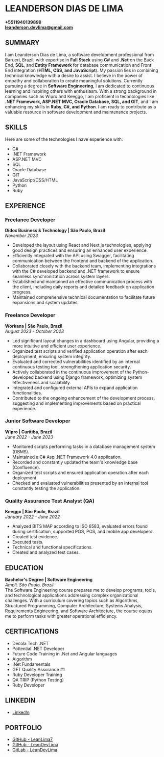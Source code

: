 # LEANDERSON DIAS DE LIMA
**+5511940139899**  
**leanderson.devlima@gmail.com**

## SUMMARY
I am Leanderson Dias de Lima, a software development professional from Barueri, Brazil, with expertise in **Full Stack** using **C#** and **.Net** on the Back End, **SQL**, and **Entity Framework** for database communication and Front End integration (**HTML, CSS, and JavaScript**). My passion lies in combining technical knowledge with a desire to assist. I believe in the power of empathy and collaboration to create meaningful solutions. Currently pursuing a degree in **Software Engineering**, I am dedicated to continuous learning and inspiring others with enthusiasm. With a strong background in companies such as Wipro and Keeggo, I am proficient in technologies like **.NET Framework, ASP.NET MVC, Oracle Database, SQL, and GIT**, and I am enhancing my skills in **Ruby, C#, and Python**. I am ready to contribute as a valuable resource in software development and maintenance projects.

## SKILLS
Here are some of the technologies I have experience with:
- C#
- .NET Framework
- ASP.NET MVC
- SQL
- Oracle Database
- GIT
- JavaScript/CSS/HTML
- Python
- Ruby

## EXPERIENCE

### Freelance Developer
**Didox Business & Technology | São Paulo, Brazil**  
*November 2023*
- Developed the layout using React and Next.js technologies, applying good design practices and ensuring an enhanced user experience.
- Efficiently integrated with the API using Swagger, facilitating communication between the frontend and backend of the application.
- Collaborated closely with the backend team, implementing integrations with the C# developed backend and .NET framework to ensure seamless synchronization across system layers.
- Established and maintained an effective communication process with the client, including daily reports and detailed feedback on application progress.
- Maintained comprehensive technical documentation to facilitate future expansions and system updates.

### Freelance Developer
**Workana | São Paulo, Brazil**  
*August 2023 - October 2023*
- Led significant layout changes in a dashboard using Angular, providing a more intuitive and efficient user experience.
- Organized test scripts and verified application operation after each deployment, ensuring system integrity.
- Evaluated and corrected vulnerabilities identified by an internal continuous testing tool, strengthening application security.
- Actively collaborated in the continuous improvement of the Python-developed backend using Django framework, optimizing system effectiveness and scalability.
- Integrated and configured external APIs to expand application functionalities.
- Contributed to the ongoing enhancement of the development process, suggesting and implementing improvements based on practical experience.

### Junior Software Developer
**Wipro | Curitiba, Brazil**  
*June 2022 - June 2023*
- Monitored scripts performing tasks in a database management system (DBMS).
- Maintained a C# Asp .NET Framework 4.0 application.
- Recorded and constantly updated the team's knowledge base (Confluence).
- Organized test scripts and ensured application operation after each deployment.
- Checked and evaluated vulnerabilities presented by an internal tool constantly testing the application.

### Quality Assurance Test Analyst (QA)
**Keeggo | São Paulo, Brazil**  
*January 2022 - June 2022*
- Analyzed BITS MAP according to ISO 8583, evaluated errors found during certification, supported POS, POS, and mobile app developers.
- Created test evidence.
- Executed tests.
- Technical and functional specifications.
- Created and analyzed test cases.

## EDUCATION
**Bachelor's Degree | Software Engineering**  
*Ampli, São Paulo, Brazil*  
The Software Engineering course prepares me to develop programs, tools, and technological applications addressing complex organizational challenges. With a curriculum covering topics such as Algorithms, Structured Programming, Computer Architecture, Systems Analysis, Requirements Engineering, and Software Architecture, the course equips me to perform tasks with greater operational efficiency.

## CERTIFICATIONS
- Decola Tech .NET
- Pottential .NET Developer
- Future Code Training in .Net and Angular languages
- Algorithm
- .Net Fundamentals
- GFT Quality Assurance #1
- Ruby Developer Training
- QA TRIP (Python Testing)
- Ruby Developer

## LINKEDIN
- [LinkedIn](https://www.linkedin.com/in/leanderson-dias-de-lima/)

## PORTFOLIO
- [GitHub - LeanLima7](https://github.com/LeanLima7)
- [GitHub - LeanDevLima](https://github.com/LeanDevLima)
- [GitLab - LeanDevLima](https://gitlab.com/LeanDevLima)
